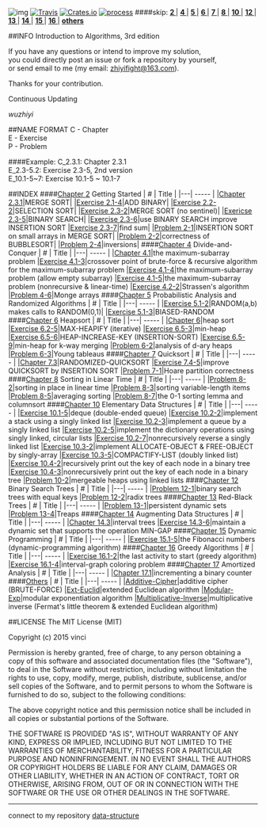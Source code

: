 ![img](https://cloud.githubusercontent.com/assets/9131176/10758683/ece9e164-7ced-11e5-890c-a8aae5539cd0.png)
[![Travis](https://img.shields.io/travis/rust-lang/rust.svg)](https://github.com/wuzhiyi/CLRS-solution)
[![Crates.io](https://img.shields.io/crates/l/rustc-serialize.svg)](https://github.com/wuzhiyi/CLRS-solution)
[![process](https://img.shields.io/badge/process-17-red.svg)](https://github.com/wuzhiyi/CLRS-solution)
####skip: 
**[ 2 ](#chapter-2)**|
**[ 4 ](#chapter-4)**|
**[ 5 ](#chapter-5)**|
**[ 6 ](#chapter-6)**|
**[ 7 ](#chapter-7)**|
**[ 8 ](#chapter-8)**|
**[ 10 ](#chapter-10)**|
**[ 12 ](#chapter-12)**|
**[ 13 ](#chapter-13)**|
**[ 14 ](#chapter-14)**|
**[ 15 ](#chapter-15)**|
**[ 16 ](#chapter-16)**|
**[ others ](#others)**

##INFO
Introduction to Algorithms, 3rd edition</br>

If you have any questions or intend to improve my solution, </br>you could directly post an issue or fork a repository by yourself,</br>or send email to me (my email: zhiyifight@163.com).

Thanks for your contribution.

Continuous Updating</br>

_wuzhiyi_

##NAME FORMAT
C - Chapter </br>
E - Exercise</br>
P - Problem </br>

####Example:
C_2.3.1:    Chapter 2.3.1 </br>
E_2.3-5.2:  Exercise 2.3-5, 2nd version </br>
E_10.1-5~7: Exercise 10.1-5 ~ 10.1-7 </br>

##INDEX
<a name="chapter-2"/>
####[Chapter 2](https://github.com/wuzhiyi/CLRS-solution/tree/master/Chapter02) Getting Started
| # | Title |
|---| ----- |
|[Chapter 2.3.1](https://github.com/wuzhiyi/CLRS-solution/blob/master/Chapter02/C_2.3.1.c)|MERGE SORT|
|[Exercise 2.1-4](https://github.com/wuzhiyi/CLRS-solution/blob/master/Chapter02/E_2.1-4.c)|ADD BINARY|
|[Exercise 2.2-2](https://github.com/wuzhiyi/CLRS-solution/blob/master/Chapter02/E_2.2-2.c)|SELECTION SORT|
|[Exercise 2.3-2](https://github.com/wuzhiyi/CLRS-solution/blob/master/Chapter02/E_2.3-2.c)|MERGE SORT (no sentinel)|
|[Exericse 2.3-5](https://github.com/wuzhiyi/CLRS-solution/blob/master/Chapter02/E_2.3-5.c)|BINARY SEARCH|
|[Exercise 2.3-6](https://github.com/wuzhiyi/CLRS-solution/blob/master/Chapter02/E_2.3-6.c)|use BINARY SEARCH improve INSERTION SORT
|[Exercise 2.3-7](https://github.com/wuzhiyi/CLRS-solution/blob/master/Chapter02/E_2.3-7.c)|find sum|
|[Problem 2-1](https://github.com/wuzhiyi/CLRS-solution/blob/master/Chapter02/P_2-1.c)|INSERTION SORT on small arrays in MERGE SORT|
|[Problem 2-2](https://github.com/wuzhiyi/CLRS-solution/blob/master/Chapter02/P_2-2.c)|correctness of BUBBLESORT|
|[Problem 2-4](https://github.com/wuzhiyi/CLRS-solution/blob/master/Chapter02/P_2-4.c)|inversions|
<a name="chapter-4"/>
####[Chapter 4](https://github.com/wuzhiyi/CLRS-solution/tree/master/Chapter04) Divide-and-Conquer
| # | Title |
|---| ----- |
|[Chapter 4.1](https://github.com/wuzhiyi/CLRS-solution/blob/master/Chapter04/C_4.1.c)|the maximum-subarray problem
|[Exercise 4.1-3](https://github.com/wuzhiyi/CLRS-solution/blob/master/Chapter04/E_4.1-3.c)|crossover point of brute-force & recursive algorithm for the maximum-subarray problem
|[Exercise 4.1-4](https://github.com/wuzhiyi/CLRS-solution/blob/master/Chapter04/E_4.1-4.c)|the maximum-subarray problem (allow empty subarray)
|[Exercise 4.1-5](https://github.com/wuzhiyi/CLRS-solution/blob/master/Chapter04/E_4.1-5.c)|the maximum-subarray problem (nonrecursive & linear-time)
|[Exercise 4.2-2](https://github.com/wuzhiyi/CLRS-solution/blob/master/Chapter04/E_4.2-2.c)|Strassen's algorithm
|[Problem 4-6](https://github.com/wuzhiyi/CLRS-solution/blob/master/Chapter04/P_4-6.c)|Monge arrays
<a name="chapter-5"/>
####[Chapter 5](https://github.com/wuzhiyi/CLRS-solution/tree/master/Chapter05) Probabilistic Analysis and Randomized Algorithms
| # | Title |
|---| ----- |
|[Exercise 5.1-2](https://github.com/wuzhiyi/CLRS-solution/blob/master/Chapter05/E_5.1-2.c)|RANDOM(a,b) makes calls to RANDOM(0,1)|
|[Exercise 5.1-3](https://github.com/wuzhiyi/CLRS-solution/blob/master/Chapter05/E_5.1-3.c)|BIASED-RANDOM
<a name="chapter-6"/>
####[Chapter 6](https://github.com/wuzhiyi/CLRS-solution/tree/master/Chapter06) Heapsort
| # | Title |
|---| ----- |
|[Chapter 6](https://github.com/wuzhiyi/CLRS-solution/blob/master/Chapter06/C_6.c)|heap sort
|[Exercise 6.2-5](https://github.com/wuzhiyi/CLRS-solution/blob/master/Chapter06/E_6.2-5.c)|MAX-HEAPIFY (iterative)
|[Exercise 6.5-3](https://github.com/wuzhiyi/CLRS-solution/blob/master/Chapter06/E_6.5-3.c)|min-heap
|[Exercise 6.5-6](https://github.com/wuzhiyi/CLRS-solution/blob/master/Chapter06/E_6.5-6.c)|HEAP-INCREASE-KEY (INSERTION-SORT)
|[Exercise 6.5-9](https://github.com/wuzhiyi/CLRS-solution/blob/master/Chapter06/E_6.5-9.cpp)|min-heap for k-way merging
|[Problem 6-2](https://github.com/wuzhiyi/CLRS-solution/blob/master/Chapter06/P_6-2.c)|analysis of d-ary heaps
|[Problem 6-3](https://github.com/wuzhiyi/CLRS-solution/blob/master/Chapter06/P_6-3.c)|Young tableaus
<a name="chapter-7"/>
####[Chapter 7](https://github.com/wuzhiyi/CLRS-solution/tree/master/Chapter07) Quicksort
| # | Title |
|---| ----- |
|[Chapter 7.3](https://github.com/wuzhiyi/CLRS-solution/blob/master/Chapter07/C_7.3.c)|RANDOMIZED-QUICKSORT
|[Exercise 7.4-5](https://github.com/wuzhiyi/CLRS-solution/blob/master/Chapter07/E_7.4-5.c)|improve QUICKSORT by INSERTION SORT
|[Problem 7-1](https://github.com/wuzhiyi/CLRS-solution/blob/master/Chapter07/P_7-1.2.c)|Hoare partition correctness
<a name="chapter-8"/>
####[Chapter 8](https://github.com/wuzhiyi/CLRS-solution/tree/master/Chapter08) Sorting in Linear Time
| # | Title |
|---| ----- |
|[Problem 8-2](https://github.com/wuzhiyi/CLRS-solution/blob/master/Chapter08/P_8-2.c)|sorting in place in linear time
|[Problem 8-3](https://github.com/wuzhiyi/CLRS-solution/blob/master/Chapter08/P_8-3.c)|sorting variable-length items
|[Problem 8-5](https://github.com/wuzhiyi/CLRS-solution/blob/master/Chapter08/P_8-5.c)|averaging sorting
|[Problem 8-7](https://github.com/wuzhiyi/CLRS-solution/blob/master/Chapter08/P_8-7.c)|the 0-1 sorting lemma and columnsort
<a name="chapter-10"/>
####[Chapter 10](https://github.com/wuzhiyi/CLRS-solution/tree/master/Chapter10) Elementary Data Structures
| # | Title |
|---| ----- |
|[Exercise 10.1-5](https://github.com/wuzhiyi/CLRS-solution/blob/master/Chapter10/E_10.1-5.c)|deque (double-ended queue)
|[Exercise 10.2-2](https://github.com/wuzhiyi/CLRS-solution/blob/master/Chapter10/E_10.2-2.2.c)|implement a stack using a singly linked list
|[Exercise 10.2-3](https://github.com/wuzhiyi/CLRS-solution/blob/master/Chapter10/E_10.2-3.c)|implement a queue by a singly linked list
|[Exercise 10.2-5](https://github.com/wuzhiyi/CLRS-solution/blob/master/Chapter10/E_10.2-5.c)|implement the dictionary operations using singly linked, circular lists
|[Exercise 10.2-7](https://github.com/wuzhiyi/CLRS-solution/blob/master/Chapter10/E_10.2-7.c)|nonrecursively reverse a singly linked list
|[Exercise 10.3-2](https://github.com/wuzhiyi/CLRS-solution/blob/master/Chapter10/E_10.3-2.c)|implement ALLOCATE-OBJECT & FREE-OBJECT by singly-array
|[Exercise 10.3-5](https://github.com/wuzhiyi/CLRS-solution/blob/master/Chapter10/E_10.3-5.c)|COMPACTIFY-LIST (doubly linked list)
|[Exercise 10.4-2](https://github.com/wuzhiyi/CLRS-solution/blob/master/Chapter10/E_10.4-2.c)|recursively print out the key of each node in a binary tree 
|[Exercise 10.4-3](https://github.com/wuzhiyi/CLRS-solution/blob/master/Chapter10/E_10.4-3.c)|nonrecursively print out the key of each node in a binary tree
|[Problem 10-2](https://github.com/wuzhiyi/CLRS-solution/blob/master/Chapter10/P_10-2.c)|mergeable heaps using linked lists
<a name="chapter-12"/>
####[Chapter 12](https://github.com/wuzhiyi/CLRS-solution/tree/master/Chapter12) Binary Search Trees
| # | Title |
|---| ----- |
|[Problem 12-1](https://github.com/wuzhiyi/CLRS-solution/blob/master/Chapter12/P_12-1.c)|binary search trees with equal keys
|[Problem 12-2](https://github.com/wuzhiyi/CLRS-solution/blob/master/Chapter12/P_12-2.c)|radix trees
<a name="chapter-13"/>
####[Chapter 13](https://github.com/wuzhiyi/CLRS-solution/tree/master/Chapter13) Red-Black Trees
| # | Title |
|---| ----- |
|[Problem 13-1](https://github.com/wuzhiyi/CLRS-solution/blob/master/Chapter13/P_13-1.cpp)|persistent dynamic sets
|[Problem 13-4](https://github.com/wuzhiyi/CLRS-solution/blob/master/Chapter13/P_13-4.cpp)|Treaps
<a name="chapter-14"/>
####[Chapter 14](https://github.com/wuzhiyi/CLRS-solution/tree/master/Chapter14) Augmenting Data Structures
| # | Title |
|---| ----- |
|[Chapter 14.3](https://github.com/wuzhiyi/CLRS-solution/blob/master/Chapter14/C_14.3.cpp)|interval trees
|[Exercise 14.3-6](https://github.com/wuzhiyi/CLRS-solution/blob/master/Chapter14/E_14.3-6.cpp)|maintain a dynamic set that supports the operation MIN-GAP
<a name="chapter-15"/>
####[Chapter 15](https://github.com/wuzhiyi/CLRS-solution/tree/master/Chapter15) Dynamic Programming
| # | Title |
|---| ----- |
|[Exercise 15.1-5](https://github.com/wuzhiyi/CLRS-solution/blob/master/Chapter15/E_15.1-5.cpp)|the Fibonacci numbers (dynamic-programming algorithm)
<a name="chapter-16"/>
####[Chapter 16](https://github.com/wuzhiyi/CLRS-solution/tree/master/Chapter16) Greedy Algorithms
| # | Title |
|---| ----- |
|[Exercise 16.1-2](https://github.com/wuzhiyi/CLRS-solution/blob/master/Chapter16/E_16.1-2.cpp)|the last activity to start (greedy algorithm)
|[Exercise 16.1-4](https://github.com/wuzhiyi/CLRS-solution/blob/master/Chapter16/E_16.1-4.cpp)|interval-graph coloring problem
<a name="chapter-17"/>
####[Chapter 17](https://github.com/wuzhiyi/CLRS-solution/tree/master/Chapter17) Amortized Analysis
| # | Title |
|---| ----- |
|[Chapter 17.1](https://github.com/wuzhiyi/CLRS-solution/blob/master/Chapter17/C_17.1.c)|incrementing a binary counter
<a name="others"/>
####[Others](https://github.com/wuzhiyi/CLRS-solution/tree/master/Others)
| # | Title |
|---| ----- |
|[Additive-Cipher](https://github.com/wuzhiyi/CLRS-solution/blob/master/Others/Brute-Force-Additive-Cipher.c)|additive cipher (BRUTE-FORCE)
|[Ext-Euclid](https://github.com/wuzhiyi/CLRS-solution/blob/master/Others/Ext-Euclid.c)|extended Euclidean algorithm
|[Modular-Exp](https://github.com/wuzhiyi/CLRS-solution/blob/master/Others/Modular-Exp.c)|modular exponentiation algorithm
|[Multiplicative-Inverse](https://github.com/wuzhiyi/CLRS-solution/blob/master/Others/Multiplicative-Inverse.c)|multiplicative inverse (Fermat's little theorem & extended Euclidean algorithm)

##LICENSE
The MIT License (MIT)

Copyright (c) 2015 vinci

Permission is hereby granted, free of charge, to any person obtaining a copy of this software and associated documentation files (the "Software"), to deal in the Software without restriction, including without limitation the rights to use, copy, modify, merge, publish, distribute, sublicense, and/or sell copies of the Software, and to permit persons to whom the Software is furnished to do so, subject to the following conditions:

The above copyright notice and this permission notice shall be included in all copies or substantial portions of the Software.

THE SOFTWARE IS PROVIDED "AS IS", WITHOUT WARRANTY OF ANY KIND, EXPRESS OR IMPLIED, INCLUDING BUT NOT LIMITED TO THE WARRANTIES OF MERCHANTABILITY, FITNESS FOR A PARTICULAR PURPOSE AND NONINFRINGEMENT. IN NO EVENT SHALL THE AUTHORS OR COPYRIGHT HOLDERS BE LIABLE FOR ANY CLAIM, DAMAGES OR OTHER LIABILITY, WHETHER IN AN ACTION OF CONTRACT, TORT OR OTHERWISE, ARISING FROM, OUT OF OR IN CONNECTION WITH THE SOFTWARE OR THE USE OR OTHER DEALINGS IN THE SOFTWARE.
</br>

---
connect to my repository [data-structure](https://github.com/wuzhiyi/data-structure)</br>
